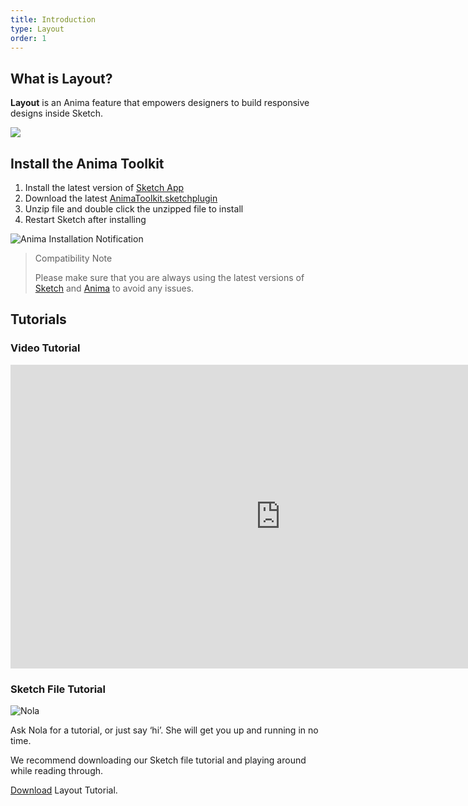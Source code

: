 ```yaml
---
title: Introduction
type: Layout
order: 1
---
```


## What is Layout?

 **Layout** is an Anima feature that empowers designers to build responsive designs inside Sketch.

![](http://f.cl.ly/items/1P1a012K3B1M2M2F0c2Z/[b62ef0754adc9d101123dd6e6ee9c607]_Layout%20Email.gif)

## Install the Anima Toolkit

1. Install the latest version of [Sketch App](https://www.sketchapp.com/updates/)
2. Download the latest [AnimaToolkit.sketchplugin](https://www.animaapp.com/changelog)
3. Unzip file and double click the unzipped file to install
4. Restart Sketch after installing

![Anima Installation Notification](http://f.cl.ly/items/3X0d3j0W222x2M3G2823/AnimaToolkit%203.0.png)

>Compatibility Note
>
>Please make sure that you are always using the latest versions of [Sketch](https://www.sketchapp.com/updates/) and [Anima](https://www.animaapp.com/changelog) to avoid any issues.


## Tutorials

### Video Tutorial

<iframe width="864" height="486" src="https://www.youtube.com/embed/videoseries?list=PLvftPKgDrSwb6BcCtMZPUXrrWwG7E2zJE" frameborder="0" allow="accelerometer; autoplay; encrypted-media; gyroscope; picture-in-picture" allowfullscreen></iframe>

### Sketch File Tutorial

![Nola](https://cdn-images-1.medium.com/max/1600/1*hMPd18dWc0vhcw4z9sqSYQ.gif)

Ask Nola for a tutorial, or just say ‘hi’. She will get you up and running in no time.

We recommend downloading our Sketch file tutorial and playing around while reading through.

[Download](https://www.dropbox.com/s/fc3ditlxzrbood6/Layout-Tutorial.sketch?dl=0) Layout Tutorial.
